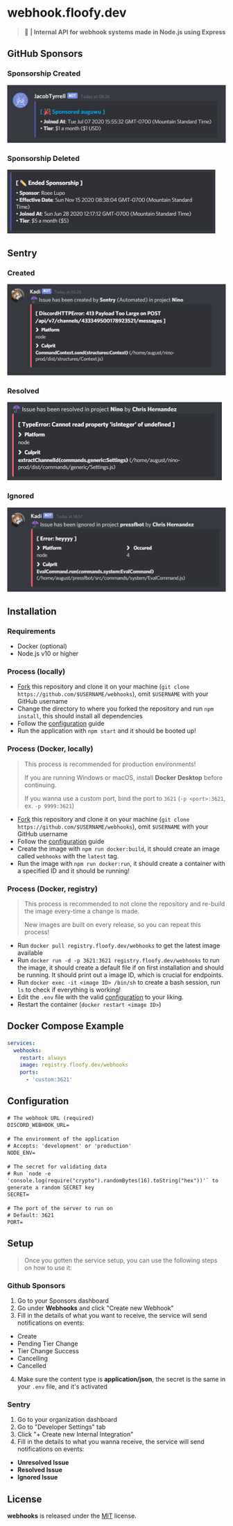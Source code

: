 # webhook.floofy.dev
> :chestnut: **| Internal API for webhook systems made in Node.js using Express**

## GitHub Sponsors
### Sponsorship Created
![created sponsor](./assets/github/created.png)

### Sponsorship Deleted
![deleted sponsor](./assets/github/deleted.png)

## Sentry
### Created
![created issue](./assets/sentry/issue.png)

### Resolved
![resolved issue](./assets/sentry/resolved.png)

### Ignored
![ignored issue](./assets/sentry/ignored.png)

## Installation
### Requirements
- Docker (optional)
- Node.js v10 or higher

### Process (locally)
- [Fork](https://github.com/auguwu/webhooks/fork) this repository and clone it on your machine (``git clone https://github.com/$USERNAME/webhooks``), omit `$USERNAME` with your GitHub username
- Change the directory to where you forked the repository and run `npm install`, this should install all dependencies
- Follow the [configuration](#configuration) guide
- Run the application with `npm start` and it should be booted up!

### Process (Docker, locally)
> This process is recommended for production environments!
>
> If you are running Windows or macOS, install **Docker Desktop** before continuing.
>
> If you wanna use a custom port, bind the port to `3621` (`-p <port>:3621`, ex. `-p 9999:3621`)

- [Fork](https://github.com/auguwu/webhooks/fork) this repository and clone it on your machine (``git clone https://github.com/$USERNAME/webhooks``), omit `$USERNAME` with your GitHub username
- Follow the [configuration](#configuration) guide
- Create the image with `npm run docker:build`, it should create an image called `webhooks` with the `latest` tag.
- Run the image with `npm run docker:run`, it should create a container with a specified ID and it should be running!

### Process (Docker, registry)
> This process is recommended to not clone the repository and re-build the image every-time a change is made.
>
> New images are built on every release, so you can repeat this process!

- Run `docker pull registry.floofy.dev/webhooks` to get the latest image available
- Run `docker run -d -p 3621:3621 registry.floofy.dev/webhooks` to run the image, it should create a default file
if on first installation and should be running. It should print out a image ID, which is crucial for endpoints.
- Run `docker exec -it <image ID> /bin/sh` to create a bash session, run `ls` to check if everything is working!
- Edit the `.env` file with the valid [configuration](#configuration) to your liking.
- Restart the container (`docker restart <image ID>`)

## Docker Compose Example
```yml
services:
  webhooks:
    restart: always
    image: registry.floofy.dev/webhooks
    ports:
      - 'custom:3621'
```

## Configuration
```env
# The webhook URL (required)
DISCORD_WEBHOOK_URL=

# The environment of the application
# Accepts: 'development' or 'production'
NODE_ENV=

# The secret for validating data
# Run `node -e 'console.log(require("crypto").randomBytes(16).toString("hex"))'` to generate a random SECRET key
SECRET=

# The port of the server to run on
# Default: 3621
PORT=
```

## Setup
> Once you gotten the service setup, you can use the following steps on how to use it:

### Github Sponsors
1. Go to your Sponsors dashboard
2. Go under **Webhooks** and click "Create new Webhook"
3. Fill in the details of what you want to receive, the service will send notifications on events:
  - Create
  - Pending Tier Change
  - Tier Change Success
  - Cancelling
  - Cancelled
4. Make sure the content type is **application/json**, the secret is the same in your `.env` file, and it's activated

### Sentry
1. Go to your organization dashboard
2. Go to "Developer Settings" tab
3. Click "+ Create new Internal Integration"
4. Fill in the details to what you wanna receive, the service will send notifications on events:
  - **Unresolved Issue**
  - **Resolved Issue**
  - **Ignored Issue**

## License
**webhooks** is released under the [MIT](/LICENSE) license.
